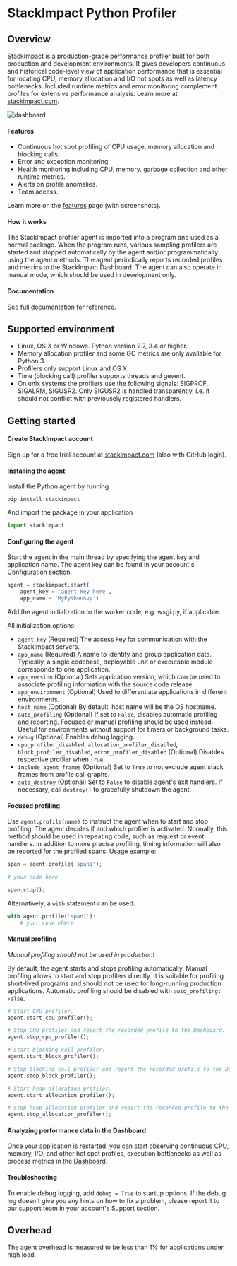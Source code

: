 # StackImpact Python Profiler

## Overview

StackImpact is a production-grade performance profiler built for both production and development environments. It gives developers continuous and historical code-level view of application performance that is essential for locating CPU, memory allocation and I/O hot spots as well as latency bottlenecks. Included runtime metrics and error monitoring complement profiles for extensive performance analysis. Learn more at [stackimpact.com](https://stackimpact.com/).

![dashboard](https://stackimpact.com/img/readme/hotspots-cpu-1.4-python.png)

#### Features

* Continuous hot spot profiling of CPU usage, memory allocation and blocking calls.
* Error and exception monitoring.
* Health monitoring including CPU, memory, garbage collection and other runtime metrics.
* Alerts on profile anomalies.
* Team access.

Learn more on the [features](https://stackimpact.com/features/) page (with screenshots).


#### How it works

The StackImpact profiler agent is imported into a program and used as a normal package. When the program runs, various sampling profilers are started and stopped automatically by the agent and/or programmatically using the agent methods. The agent periodically reports recorded profiles and metrics to the StackImpact Dashboard. The agent can also operate in manual mode, which should be used in development only.


#### Documentation

See full [documentation](https://stackimpact.com/docs/) for reference.



## Supported environment

* Linux, OS X or Windows. Python version 2.7, 3.4 or higher.
* Memory allocation profiler and some GC metrics are only available for Python 3.
* Profilers only support Linux and OS X.
* Time (blocking call) profiler supports threads and gevent.
* On unix systems the profilers use the following signals: SIGPROF, SIGALRM, SIGUSR2. Only SIGUSR2 is handled transparently, i.e. it should not conflict with previousely registered handlers.


## Getting started


#### Create StackImpact account

Sign up for a free trial account at [stackimpact.com](https://stackimpact.com) (also with GitHub login).


#### Installing the agent

Install the Python agent by running

```
pip install stackimpact
```

And import the package in your application

```python
import stackimpact
```


#### Configuring the agent

Start the agent in the main thread by specifying the agent key and application name. The agent key can be found in your account's Configuration section.

```python
agent = stackimpact.start(
    agent_key = 'agent key here',
    app_name = 'MyPythonApp')
```

Add the agent initialization to the worker code, e.g. wsgi.py, if applicable.

All initialization options:

* `agent_key` (Required) The access key for communication with the StackImpact servers.
* `app_name` (Required) A name to identify and group application data. Typically, a single codebase, deployable unit or executable module corresponds to one application.
* `app_version` (Optional) Sets application version, which can be used to associate profiling information with the source code release.
* `app_environment` (Optional) Used to differentiate applications in different environments.
* `host_name` (Optional) By default, host name will be the OS hostname.
* `auto_profiling` (Optional) If set to `False`, disables automatic profiling and reporting. Focused or manual profiling should be used instead. Useful for environments without support for timers or background tasks.
* `debug` (Optional) Enables debug logging.
* `cpu_profiler_disabled`, `allocation_profiler_disabled`, `block_profiler_disabled`, `error_profiler_disabled` (Optional) Disables respective profiler when `True`.
* `include_agent_frames` (Optional) Set to `True` to not exclude agent stack frames from profile call graphs.
* `auto_destroy` (Optional) Set to `False` to disable agent's exit handlers. If necessary, call `destroy()` to gracefully shutdown the agent.


#### Focused profiling

Use `agent.profile(name)` to instruct the agent when to start and stop profiling. The agent decides if and which profiler is activated. Normally, this method should be used in repeating code, such as request or event handlers. In addition to more precise profiling, timing information will also be reported for the profiled spans. Usage example:

```python
span = agent.profile('span1');

# your code here

span.stop();
```

Alternatively, a `with` statement can be used:

```python
with agent.profile('span1'):
	# your code ehere
```


#### Manual profiling

*Manual profiling should not be used in production!*

By default, the agent starts and stops profiling automatically. Manual profiling allows to start and stop profilers directly. It is suitable for profiling short-lived programs and should not be used for long-running production applications. Automatic profiling should be disabled with `auto_profiling: False`.

```python
# Start CPU profiler.
agent.start_cpu_profiler();
```

```python
# Stop CPU profiler and report the recorded profile to the Dashboard.
agent.stop_cpu_profiler();
```

```python
# Start blocking call profiler.
agent.start_block_profiler();
```

```python
# Stop blocking call profiler and report the recorded profile to the Dashboard.
agent.stop_block_profiler();
```

```python
# Start heap allocation profiler.
agent.start_allocation_profiler();
```

```python
# Stop heap allocation profiler and report the recorded profile to the Dashboard.
agent.stop_allocation_profiler();
```

#### Analyzing performance data in the Dashboard

Once your application is restarted, you can start observing continuous CPU, memory, I/O, and other hot spot profiles, execution bottlenecks as well as process metrics in the [Dashboard](https://dashboard.stackimpact.com/).


#### Troubleshooting

To enable debug logging, add `debug = True` to startup options. If the debug log doesn't give you any hints on how to fix a problem, please report it to our support team in your account's Support section.


## Overhead

The agent overhead is measured to be less than 1% for applications under high load.

